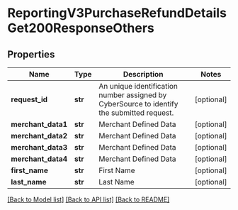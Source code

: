 # ReportingV3PurchaseRefundDetailsGet200ResponseOthers

## Properties
Name | Type | Description | Notes
------------ | ------------- | ------------- | -------------
**request_id** | **str** | An unique identification number assigned by CyberSource to identify the submitted request. | [optional] 
**merchant_data1** | **str** | Merchant Defined Data | [optional] 
**merchant_data2** | **str** | Merchant Defined Data | [optional] 
**merchant_data3** | **str** | Merchant Defined Data | [optional] 
**merchant_data4** | **str** | Merchant Defined Data | [optional] 
**first_name** | **str** | First Name | [optional] 
**last_name** | **str** | Last Name | [optional] 

[[Back to Model list]](../README.md#documentation-for-models) [[Back to API list]](../README.md#documentation-for-api-endpoints) [[Back to README]](../README.md)


